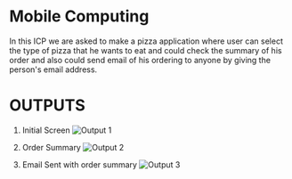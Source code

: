 # Mobile Computing

In this ICP we are asked to make a pizza application where user can select the type of pizza that he wants to eat and could check the summary of his order and also could send email of his ordering to anyone by giving the person's email address.

# OUTPUTS

1. Initial Screen
   ![Output 1](./Documentation/Images/initial-screen.png)

2. Order Summary
   ![Output 2](./Documentation/Images/summary.png)

3. Email Sent with order summary
   ![Output 3](./Documentation/Images/email-sent.png)

